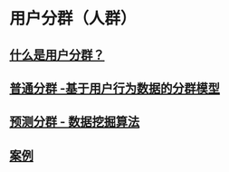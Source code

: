 # 用户分群（人群）

## [什么是用户分群？](WhatIs.md)

## [普通分群 -基于用户行为数据的分群模型](Normal/README.md)

## [预测分群 - 数据挖掘算法](Predict/)

## [案例](Cases/)



